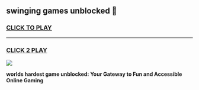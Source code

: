 
## swinging games unblocked 👋
<h3>
<a href="https://premium.freeplayer.one?title=swinging_games_unblocked&ref=13F">CLICK TO PLAY</a></h3>
<hr>

<h3>
<a href="https://premium.freeplayer.one?title=swinging_games_unblocked&ref=13F">CLICK 2 PLAY</a>
  
</h3>

<a href="https://premium.freeplayer.one?title=swinging_games_unblocked&ref=12F/"><img src="https://clearcache.store/games.png"></a>


**worlds hardest game unblocked: Your Gateway to Fun and Accessible Online Gaming**
